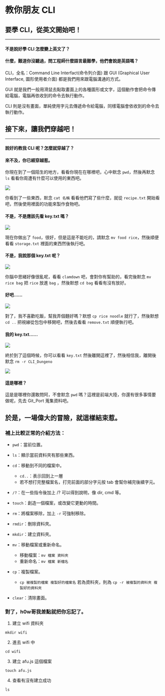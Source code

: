# 教你朋友 CLI

## 要學 CLI，從英文開始吧！
---
#### 不是說好學 CLI 怎麼變上英文了？

#### 什麼，難道你沒聽過，問工程師什麼語言最難學，他們會說是英語嗎？

CLI，全名：Command Line Interfact(命令列介面) 跟 GUI (Graphical User Interface, 圖形使用者介面) 都是我們用來跟電腦溝通的方式。

GUI 就是我們一般用滑鼠去點取畫面上的各種圖形或文字，這個動作會把命令傳給電腦，電腦再依收到的命令去執行動作。

CLI 則是沒有畫面，單純使用字元去傳遞命令給電腦，同樣電腦會依收到的命令去執行動作。

## 接下來，讓我們穿越吧！
---
#### 說好的教我 CLI 呢？怎麼就穿越了？

#### 來不及，你已經穿越惹。

你現在到了一個陌生的地方，看看你現在在哪裡吧，心中默念 `pwd`，然後再默念 `ls` 看看你周遭有什麼可以使用的東西吧。

![](https://i.imgur.com/esVrraV.gif)

你看到了一些東西，默念 `cat 名稱` 看看他們寫了些什麼，就從 `recipe.txt` 開始看吧，然後使用裡面的功能來製作食物吧。

#### 不是，不是應該先看 key.txt 嗎？

![](https://i.imgur.com/LGmrTtY.gif)

現在你做出了 `food`，很好，但是這是不能吃的，請默念 `mv food rice`，然後順便看看 `storage.txt` 裡面的東西然後執行吧。

#### 不是，我說那個 key.txt 呢？

![](https://i.imgur.com/eJNgVUq.gif)

你腦中思緒好像很亂呢，看看 `clamdown` 吧，會對你有幫助的，看完後默念 `mv rice bag` 把 `rice` 放進 `bag` ，然後默想 `cd bag` 看看有沒有放好。

#### 好吧......

![](https://i.imgur.com/Casbibh.gif)

對了，我不喜歡吃飯，幫我弄個麵好嗎？默想 `cp rice noodle` 就行了，然後默想 `cd ..` 把視線從包包中移開吧，然後去看看 `remove.txt` 順便執行吧。

#### 我的 key.txt......

![](https://i.imgur.com/cfewn8P.gif)

終於到了這個時候，你可以看看 `key.txt` 然後離開這裡了，然後相信我，離開後默念 `rm -r CLI_Dungeno` 

![](https://i.imgur.com/CZvtyEv.gif)

#### 這是哪裡？

這是是哪裡你還敢問阿，不會默念 `pwd` 嗎？這裡是前端大陸，你還有很多事情要做呢，先去 Git_Port 蒐集資料吧。

## 於是，一場偉大的冒險，就這樣結束惹。

### 補上比較正常的介紹方法：

- `pwd`：當前位置。

- `ls`：顯示當前資料夾有那些東西。

- `cd`：移動到不同的檔案中。
    - `cd..`：表示回到上一層
    - 若不想打完整檔案名，打完前面的部分字元按 tab 會幫你補完後續字元。

- `/?`：在一些指令後加上 /? 可以得到說明，像 dir, cmd 等。

- `touch`：創造一個檔案，或改變它更動的時間。

- `rm`：將檔案移除，加上 `-r` 可強制移除。

- `rmdir`：刪除資料夾。

- `mkdir`：建立資料夾。

- `mv`：移動檔案或重新命名。
    - 移動檔案：`mv 檔案 資料夾`
    - 重新命名：`mv 檔案 新檔名` 

- `cp`：複製檔案。
    - `cp 被複製的檔案 複製好的檔案名` 若為資料夾，則為 `cp -r 被複製的資料夾 複製好的資料夾`

- `clear`：清除畫面。

### 對了，h0w哥我差點就把你忘記了。

1. 建立 wifi 資料夾
```
mkdir wifi
```
2. 進去 wifi 中
```
cd wifi
```
3. 建立 afu.js 這個檔案
```
touch afu.js
```
4. 查看有沒有建立成功
```
ls 
```
